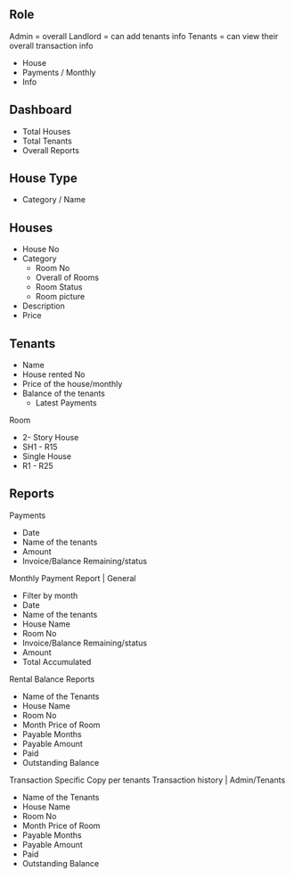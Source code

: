 ## Role

Admin = overall
Landlord = can add tenants info
Tenants = can view their overall transaction info
- House
- Payments / Monthly
- Info

## Dashboard

- Total Houses
- Total Tenants
- Overall Reports

## House Type

- Category / Name

## Houses

- House No
- Category
    - Room No
    - Overall of Rooms
    - Room Status
    - Room picture
- Description
- Price

## Tenants

- Name
- House rented No
- Price of the house/monthly
- Balance of the tenants
    - Latest Payments

Room

- 2- Story House
 - SH1 - R15
- Single House
- R1 - R25

## Reports

Payments

- Date
- Name of the tenants
- Amount
- Invoice/Balance Remaining/status

Monthly Payment Report | General

- Filter by month
- Date
- Name of the tenants
- House Name
- Room No
- Invoice/Balance Remaining/status
- Amount
- Total Accumulated

Rental Balance Reports

- Name of the Tenants
- House Name
- Room No
- Month Price of Room
- Payable Months
- Payable Amount
- Paid
- Outstanding Balance

Transaction Specific Copy per tenants
Transaction history | Admin/Tenants

- Name of the Tenants
- House Name
- Room No
- Month Price of Room
- Payable Months
- Payable Amount
- Paid
- Outstanding Balance
